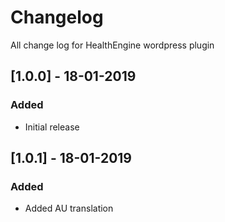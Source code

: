 # Changelog
All change log for HealthEngine wordpress plugin

## [1.0.0] - 18-01-2019
### Added
- Initial release

## [1.0.1] - 18-01-2019
### Added
- Added AU translation